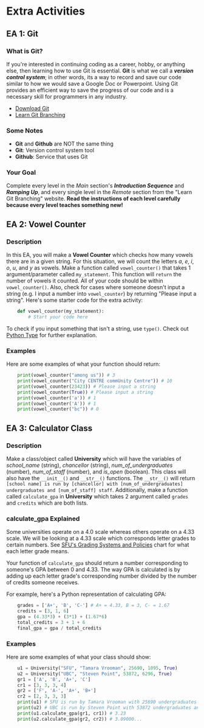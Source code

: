 # Extra Activities

## EA 1: Git

### What is Git?

If you're interested in continuing coding as a career, hobby, or anything else, then learning how to use Git is essential. **Git** is what we call a ***version control system***; in other words, its a way to record and save our code similar to how we would save a Google Doc or Powerpoint. Using Git provides an efficient way to save the progress of our code and is a necessary skill for programmers in any industry.

- [Download Git](https://git-scm.com/)
- [Learn Git Branching](https://learngitbranching.js.org/)

### Some Notes

- **Git** and **Github** are NOT the same thing
- **Git**: Version control system tool
- **Github**: Service that uses Git

### Your Goal

Complete every level in the *Main* section's ***Introduction Sequence*** and ***Ramping Up***, and every single level in the *Remote* section from the "Learn Git Branching" website. **Read the instructions of each level carefully because every level teaches something new!**

## EA 2: Vowel Counter

### Description

In this EA, you will make a **Vowel Counter** which checks how many vowels there are in a given string. For this situation, we will count the letters *a*, *e*, *i*, *o*, *u*, and *y* as vowels. Make a function called `vowel_counter()` that takes 1 argument/parameter called `my_statement`. This function will `return` the number of vowels it counted. All of your code should be within `vowel_counter()`. Also, check for cases where someone doesn't input a string (e.g. I input a number into `vowel_counter`) by returning "Please input a string". Here's some starter code for the extra activity:

```python
    def vowel_counter(my_statement):
        # Start your code here
```

To check if you input something that isn't a string, use ``type()``. Check out [Python Type](https://www.geeksforgeeks.org/python-type-function/) for further explanation.

### Examples

Here are some examples of what your function should return:

```python
    print(vowel_counter("among us")) # 3
    print(vowel_counter("City CENTRE commUnity Centre")) # 10
    print(vowel_counter(23423)) # Please input a string
    print(vowel_counter(True)) # Please input a string
    print(vowel_counter('a')) # 1
    print(vowel_counter('A')) # 1
    print(vowel_counter("bc")) # 0
```

## EA 3: Calculator Class

### Description

Make a class/object called **University** which will have the variables of *school_name* (string), *chancellor* (string), *num_of_undergraduates* (number), *num_of_staff* (number), and *is_open* (boolean). This class will also have the ``__init__()`` and ``__str__()`` functions. The ``__str__()`` will return ``[school name] is run by [chancellor] with [num_of_undergraduates] undergraduates and [num_of_staff] staff``. Additionally, make a function called ``calculate_gpa`` in **University** which takes 2 argument called ``grades`` and ``credits`` which are both lists.

### calculate_gpa Explained

Some universities operate on a 4.0 scale whereas others operate on a 4.33 scale. We will be looking at a 4.33 scale which corresponds letter grades to certain numbers. See [SFU's Grading Systems and Policies](http://www.sfu.ca/students/calendar_archive/10.11%20calendar/calendar/for_students/grading.html) chart for what each letter grade means.

Your function of ``calculate_gpa`` should return a number corresponding to someone's GPA between 0 and 4.33. The way GPA is calculated is by adding up each letter grade's corresponding number divided by the number of credits someone receives.

For example, here's a Python representation of calculating GPA:

```python
    grades = ['A+', 'B', 'C-'] # A+ = 4.33, B = 3, C- = 1.67
    credits = [3, 1, 6]
    gpa = (4.33*3) + (3*1) + (1.67*6)
    total_credits = 3 + 1 + 6
    final_gpa = gpa / total_credits
```

### Examples

Here are some examples of what your class should show:

```python
    u1 = University("SFU", "Tamara Vrooman", 25690, 1095, True)
    u2 = University("UBC", "Steven Point", 53872, 6296, True)
    gr1 = ['A', 'B', 'A+', 'C']
    cr1 = [3, 3, 3, 4]
    gr2 = ['F', 'A-', 'A+', 'B+']
    cr2 = [2, 3, 3, 3]
    print(u1) # SFU is run by Tamara Vrooman with 25690 undergraduates and 1095 staff
    print(u2) # UBC is run by Steven Point with 53872 undergraduates and 6296 staff
    print(u1.calculate_gpa(gr1, cr1)) # 3.23
    print(u2.calculate_gpa(gr2, cr2)) # 3.09000...
```
